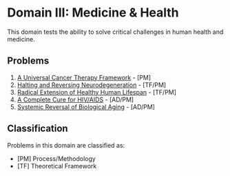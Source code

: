 # Domain III: Medicine & Health

This domain tests the ability to solve critical challenges in human health and medicine.

## Problems

1. [A Universal Cancer Therapy Framework](cancer_therapy.md) - [PM]
2. [Halting and Reversing Neurodegeneration](neurodegeneration.md) - [TF/PM]
3. [Radical Extension of Healthy Human Lifespan](life_extension.md) - [TF/PM]
4. [A Complete Cure for HIV/AIDS](hiv_cure.md) - [AD/PM]
5. [Systemic Reversal of Biological Aging](reverse_aging.md) - [AD/PM]

## Classification

Problems in this domain are classified as:
- [PM] Process/Methodology
- [TF] Theoretical Framework
